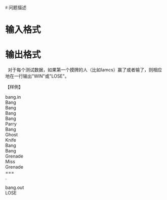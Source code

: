 
<p class="MsoNormal">
	<span style="font-family:宋体;">
# 问题描述</b>



# 输入格式



# 输出格式


<p class="MsoNormal">
	  对于每个测试数据，如果第一个摸牌的人（比如Iamcs）赢了或者输了，则相应地在一行输出&#34;WIN&#34;或&#34;LOSE&#34;。
</p>
<p class="MsoNormal">
	【样例】
</p>
<p class="MsoNormal">
	bang.in<br/>
Bang<br/>
Bang<br/>
Bang<br/>
Bang<br/>
Parry<br/>
Bang<br/>
Ghost<br/>
Knife<br/>
Bang<br/>
Bang<br/>
Grenade<br/>
Miss<br/>
Grenade<br/>
===<br/>
.
</p>
<p>
	bang.out<br/>
LOSE
</p>
